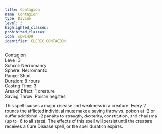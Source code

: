 ```yaml
---
title: Contagion
name: Contagion
type: Divine
level: 3
highlighted_classes: 
prohibited_classes: 
icon: spwi409
identifier: CLERIC_CONTAGION
---
```

Contagion  
Level: 3  
School: Necromancy  
Sphere: Necromantic  
Range: Short  
Duration: 8 hours  
Casting Time: 3  
Area of Effect: 1 creature  
Saving Throw: Poison negates  
  
This spell causes a major disease and weakness in a creature. Every 2 rounds the afflicted individual must make a saving throw vs. poison at -2 or suffer additional -2 penalty to strength, dexterity, constitution, and charisma (up to -6 to all stats). The effects of this spell will persist until the creature receives a Cure Disease spell, or the spell duration expires.  

